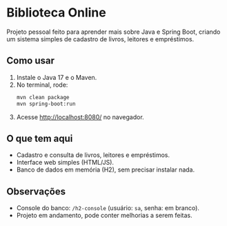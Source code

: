 # Biblioteca Online

Projeto pessoal feito para aprender mais sobre Java e Spring Boot, criando um sistema simples de cadastro de livros, leitores e empréstimos.

## Como usar

1. Instale o Java 17 e o Maven.
2. No terminal, rode:
   ```bash
   mvn clean package
   mvn spring-boot:run
   ```
3. Acesse [http://localhost:8080/](http://localhost:8080/) no navegador.

## O que tem aqui

- Cadastro e consulta de livros, leitores e empréstimos.
- Interface web simples (HTML/JS).
- Banco de dados em memória (H2), sem precisar instalar nada.

## Observações

- Console do banco: `/h2-console` (usuário: `sa`, senha: em branco).
- Projeto em andamento, pode conter melhorias a serem feitas.